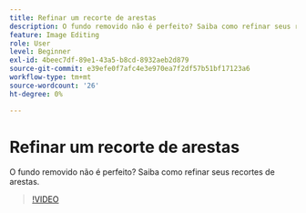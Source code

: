 ```yaml
---
title: Refinar um recorte de arestas
description: O fundo removido não é perfeito? Saiba como refinar seus recortes de arestas
feature: Image Editing
role: User
level: Beginner
exl-id: 4beec7df-89e1-43a5-b8cd-8932aeb2d879
source-git-commit: e39efe0f7afc4e3e970ea7f2df57b51bf17123a6
workflow-type: tm+mt
source-wordcount: '26'
ht-degree: 0%

---
```


# Refinar um recorte de arestas

O fundo removido não é perfeito? Saiba como refinar seus recortes de arestas.

>[!VIDEO](https://video.tv.adobe.com/v/3420221?quality=12&learn=on&hidetitle=true)
